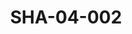 ---
pid: SHA-04-002
title: SHA-04-002
language: ar
collection: شرحبيل احمد
original_label: 
rights: شرحبيل احمد
location_of_original: شرحبيل احمد
photographer_or_studio: 
scanned_from: photograph 8.8 by 13.8
_date: 1964-1965
location: الخرطوم، دار النشر التربوي
description: 'شرحبيل احمد وسعيد قسم الله '
additional_notes: 
permission_display: 'yes'
on_server: 'no'
on_website: 'no'
permalink: /photopages/ar/SHA-04-002.html
layout: photo-page
---